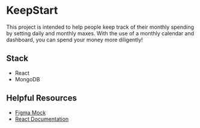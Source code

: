 # KeepStart

This project is intended to help people keep track of their monthly spending by setting daily and monthly maxes. With the use of a monthly calendar and dashboard, you can spend your money more diligently!

## Stack

- React
- MongoDB

## Helpful Resources

- [Figma Mock](https://www.figma.com/file/fU5aCDbdgsqQP3U1bOcLiO/KeepTrack?type=design&node-id=0-1&mode=design&t=JagillFjn02A1F3d-0)
- [React Documentation](https://react.dev/learn)

